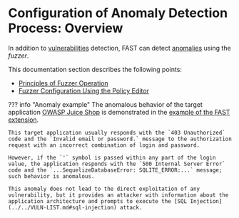 [doc-fuzzer-internals]:         fuzzer-internals.md
[doc-fuzzer-configuration]:     fuzzer-configuration.md              

[gl-vuln]:                      ../../TERMS-GLOSSARY.md#vulnerability
[gl-anomaly]:                   ../../TERMS-GLOSSARY.md#anomaly

# Configuration of Anomaly Detection Process: Overview

In addition to [vulnerabilities][gl-vuln] detection, FAST can detect [anomalies][gl-anomaly] using the *fuzzer*.

This documentation section describes the following points:

* [Principles of Fuzzer Operation][doc-fuzzer-internals]
* [Fuzzer Configuration Using the Policy Editor][doc-fuzzer-configuration]

??? info "Anomaly example"
    The anomalous behavior of the target application [OWASP Juice Shop](https://www.owasp.org/www-project-juice-shop/) is demonstrated in the [example of the FAST extension](../../dsl/extensions-examples/mod-extension.md).

    This target application usually responds with the `403 Unauthorized` code and the `Invalid email or password.` message to the authorization request with an incorrect combination of login and password.

    However, if the `'` symbol is passed within any part of the login value, the application responds with the `500 Internal Server Error` code and the `...SequelizeDatabaseError: SQLITE_ERROR:...` message; such behavior is anomalous.

    This anomaly does not lead to the direct exploitation of any vulnerability, but it provides an attacker with information about the application architecture and prompts to execute the [SQL Injection](../../VULN-LIST.md#sql-injection) attack.
